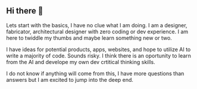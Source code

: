 ## Hi there 👋
Lets start with the basics, I have no clue what I am doing. I am a designer, fabricator, architectural designer with zero coding or dev experience. I am here to twiddle my thumbs and maybe learn something new or two. 

I have ideas for potential products, apps, websites, and hope to utilize AI to write a majority of code. Sounds risky. I think there is an oportunity to learn from the AI and develope my own dev crtitical thinking skills. 

I do not know if anything will come from this, I have more questions than answers but I am excited to jump into the deep end.

<!--
**elliot-or/elliot-or** is a ✨ _special_ ✨ repository because its `README.md` (this file) appears on your GitHub profile.

